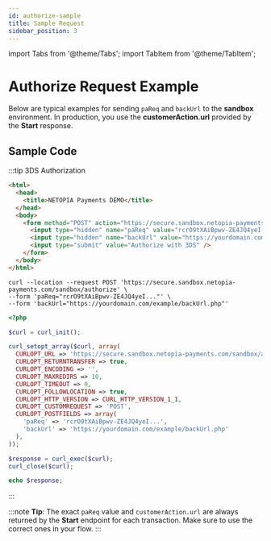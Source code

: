```yaml
---
id: authorize-sample
title: Sample Request
sidebar_position: 3
---
```


import Tabs from '@theme/Tabs';
import TabItem from '@theme/TabItem';

# Authorize Request Example

Below are typical examples for sending `paReq` and `backUrl` to the **sandbox** environment. In production, you use the **customerAction.url** provided by the **Start** response.

## Sample Code

:::tip 3DS Authorization
<Tabs groupId="operating-systems">
  <TabItem value="html" label="HTML Request">

```html
<html>
  <head>
    <title>NETOPIA Payments DEMO</title>
  </head>
  <body>
    <form method="POST" action="https://secure.sandbox.netopia-payments.com/sandbox/authorize">
      <input type="hidden" name="paReq" value="rcrO9tXAiBpwv-ZE4JQ4yeI-tbf6aJ0ZsCV-cEa9p..." />
      <input type="hidden" name="backUrl" value="https://yourdomain.com/example/backUrl.php" />
      <input type="submit" value="Authorize with 3DS" />
    </form>
  </body>
</html>
```

  </TabItem>
  <TabItem value="curl" label="cURL Request">

```shell
curl --location --request POST 'https://secure.sandbox.netopia-payments.com/sandbox/authorize' \
--form 'paReq="rcrO9tXAiBpwv-ZE4JQ4yeI..."' \
--form 'backUrl="https://yourdomain.com/example/backUrl.php"'
```

  </TabItem>
  <TabItem value="php" label="PHP Request">

```php
<?php

$curl = curl_init();

curl_setopt_array($curl, array(
  CURLOPT_URL => 'https://secure.sandbox.netopia-payments.com/sandbox/authorize',
  CURLOPT_RETURNTRANSFER => true,
  CURLOPT_ENCODING => '',
  CURLOPT_MAXREDIRS => 10,
  CURLOPT_TIMEOUT => 0,
  CURLOPT_FOLLOWLOCATION => true,
  CURLOPT_HTTP_VERSION => CURL_HTTP_VERSION_1_1,
  CURLOPT_CUSTOMREQUEST => 'POST',
  CURLOPT_POSTFIELDS => array(
    'paReq' => 'rcrO9tXAiBpwv-ZE4JQ4yeI...',
    'backUrl' => 'https://yourdomain.com/example/backUrl.php'
  ),
));

$response = curl_exec($curl);
curl_close($curl);

echo $response;
```

  </TabItem>
</Tabs>
:::

:::note
**Tip**: The exact `paReq` value and `customerAction.url` are always returned by the **Start** endpoint for each transaction. Make sure to use the correct ones in your flow.
:::